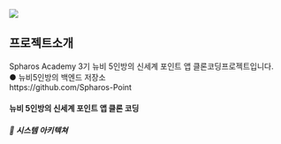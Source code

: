 <img src="https://capsule-render.vercel.app/api?type=wave&color=auto&height=300&section=header&text=Newbie%fifive🐣&fontSize=90" />
<h2> 프로젝트소개 </h2>
Spharos Academy 3기 뉴비 5인방의 신세계 포인트 앱 클론코딩프로젝트입니다.
<br> ● 뉴비5인방의 백엔드 저장소
<br> https://github.com/Spharos-Point 

<h4> 뉴비 5인방의 신세계 포인트 앱 클론 코딩</h4>
<h5> 🐣 시스템 아키텍쳐</h5>


